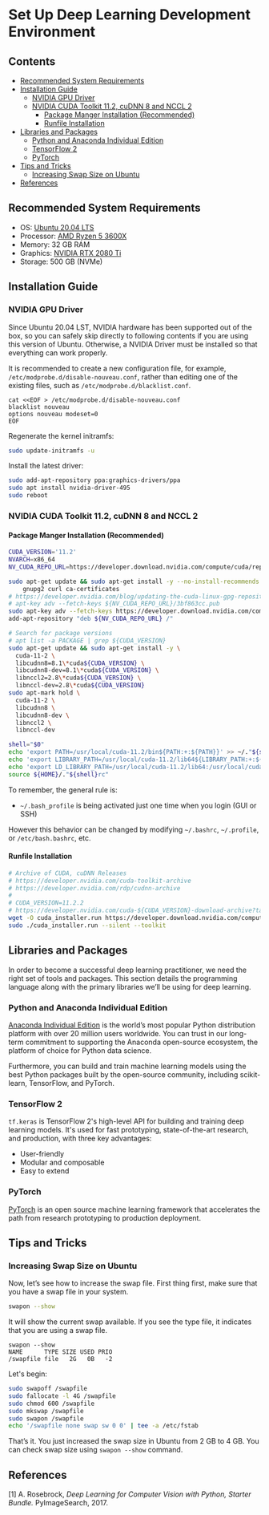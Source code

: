 # Set Up Deep Learning Development Environment <!-- omit in toc -->

## Contents <!-- omit in toc -->

- [Recommended System Requirements](#recommended-system-requirements)
- [Installation Guide](#installation-guide)
  - [NVIDIA GPU Driver](#nvidia-gpu-driver)
  - [NVIDIA CUDA Toolkit 11.2, cuDNN 8 and NCCL 2](#nvidia-cuda-toolkit-112-cudnn-8-and-nccl-2)
    - [Package Manger Installation (Recommended)](#package-manger-installation-recommended)
    - [Runfile Installation](#runfile-installation)
- [Libraries and Packages](#libraries-and-packages)
  - [Python and Anaconda Individual Edition](#python-and-anaconda-individual-edition)
  - [TensorFlow 2](#tensorflow-2)
  - [PyTorch](#pytorch)
- [Tips and Tricks](#tips-and-tricks)
  - [Increasing Swap Size on Ubuntu](#increasing-swap-size-on-ubuntu)
- [References](#references)

## Recommended System Requirements

- OS: [Ubuntu 20.04 LTS](https://ubuntu.com/download/desktop)
- Processor: [AMD Ryzen 5 3600X](https://www.amd.com/en/products/cpu/amd-ryzen-5-3600x)
- Memory: 32 GB RAM
- Graphics: [NVIDIA RTX 2080 Ti](https://www.nvidia.com/en-us/geforce/graphics-cards/rtx-2080-ti/)
- Storage: 500 GB (NVMe)

## Installation Guide

### NVIDIA GPU Driver

Since Ubuntu 20.04 LST, NVIDIA hardware has been supported out of the box, so you can safely skip directly to following contents if you are using this version of Ubuntu. Otherwise, a NVIDIA Driver must be installed so that everything can work properly.

It is recommended to create a new configuration file, for example, `/etc/modprobe.d/disable-nouveau.conf`, rather than editing one of the existing files, such as `/etc/modprobe.d/blacklist.conf`.

```
cat <<EOF > /etc/modprobe.d/disable-nouveau.conf
blacklist nouveau
options nouveau modeset=0
EOF
```

Regenerate the kernel initramfs:

```bash
sudo update-initramfs -u
```

Install the latest driver:

```bash
sudo add-apt-repository ppa:graphics-drivers/ppa
sudo apt install nvidia-driver-495
sudo reboot
```

### NVIDIA CUDA Toolkit 11.2, cuDNN 8 and NCCL 2

#### Package Manger Installation (Recommended)

```bash
CUDA_VERSION='11.2'
NVARCH=x86_64
NV_CUDA_REPO_URL=https://developer.download.nvidia.com/compute/cuda/repos/ubuntu2004/${NVARCH}

sudo apt-get update && sudo apt-get install -y --no-install-recommends \
	gnupg2 curl ca-certificates
# https://developer.nvidia.com/blog/updating-the-cuda-linux-gpg-repository-key
# apt-key adv --fetch-keys ${NV_CUDA_REPO_URL}/3bf863cc.pub
sudo apt-key adv --fetch-keys https://developer.download.nvidia.com/compute/cuda/repos/ubuntu2004/x86_64/3bf863cc.pub
add-apt-repository "deb ${NV_CUDA_REPO_URL} /"

# Search for package versions
# apt list -a PACKAGE | grep ${CUDA_VERSION}
sudo apt-get update && sudo apt-get install -y \
  cuda-11-2 \
  libcudnn8=8.1\*cuda${CUDA_VERSION} \
  libcudnn8-dev=8.1\*cuda${CUDA_VERSION} \
  libnccl2=2.8\*cuda${CUDA_VERSION} \
  libnccl-dev=2.8\*cuda${CUDA_VERSION}
sudo apt-mark hold \
  cuda-11-2 \
  libcudnn8 \
  libcudnn8-dev \
  libnccl2 \
  libnccl-dev

shell="$0"
echo 'export PATH=/usr/local/cuda-11.2/bin${PATH:+:${PATH}}' >> ~/."${shell}rc"
echo 'export LIBRARY_PATH=/usr/local/cuda-11.2/lib64${LIBRARY_PATH:+:${LIBRARY_PATH}}' >> ~/."${shell}rc"
echo 'export LD_LIBRARY_PATH=/usr/local/cuda-11.2/lib64:/usr/local/cuda-11.2/extras/CUPTI/lib64${LD_LIBRARY_PATH:+:${LD_LIBRARY_PATH}}' >> ~/."${shell}rc"
source ${HOME}/."${shell}rc"
```

To remember, the general rule is:

- `~/.bash_profile` is being activated just one time when you login (GUI or SSH)

However this behavior can be changed by modifying `~/.bashrc`, `~/.profile`, or `/etc/bash.bashrc`, etc.

#### Runfile Installation

```bash
# Archive of CUDA, cuDNN Releases
# https://developer.nvidia.com/cuda-toolkit-archive
# https://developer.nvidia.com/rdp/cudnn-archive
#
# CUDA_VERSION=11.2.2
# https://developer.nvidia.com/cuda-${CUDA_VERSION}-download-archive?target_os=Linux&target_arch=x86_64&target_distro=Ubuntu&target_version=2004&target_type=runfilelocal
wget -O cuda_installer.run https://developer.download.nvidia.com/compute/cuda/11.2.2/local_installers/cuda_11.2.2_460.32.03_linux.run
sudo ./cuda_installer.run --silent --toolkit
```

## Libraries and Packages

In order to become a successful deep learning practitioner, we need the right set of tools and
packages. This section details the programming language along with the primary libraries we’ll be using for deep learning.

### Python and Anaconda Individual Edition

[Anaconda Individual Edition](https://www.anaconda.com/distribution/) is the world’s most popular Python distribution platform with over 20 million users worldwide. You can trust in our long-term commitment to supporting the Anaconda open-source ecosystem, the platform of choice for Python data science.

Furthermore, you can build and train machine learning models using the best Python packages built by the open-source community, including scikit-learn, TensorFlow, and PyTorch.

### TensorFlow 2

`tf.keras` is TensorFlow 2's high-level API for building and training deep learning models. It's used for fast prototyping, state-of-the-art research, and production, with three key advantages:

- User-friendly
- Modular and composable
- Easy to extend

### PyTorch

[PyTorch](https://pytorch.org/) is an open source machine learning framework that accelerates the path from research prototyping to production deployment.

## Tips and Tricks

### Increasing Swap Size on Ubuntu

Now, let’s see how to increase the swap file. First thing first, make sure that you have a swap file in your system.

```sh
swapon --show
```

It will show the current swap available. If you see the type file, it indicates that you are using a swap file.

```
swapon --show
NAME      TYPE SIZE USED PRIO
/swapfile file   2G   0B   -2
```

Let's begin:

```sh
sudo swapoff /swapfile
sudo fallocate -l 4G /swapfile
sudo chmod 600 /swapfile
sudo mkswap /swapfile
sudo swapon /swapfile
echo '/swapfile none swap sw 0 0' | tee -a /etc/fstab
```

That’s it. You just increased the swap size in Ubuntu from 2 GB to 4 GB. You can check swap size using `swapon --show` command.

## References

[1] A. Rosebrock, _Deep Learning for Computer Vision with Python, Starter Bundle._ PyImageSearch, 2017.
